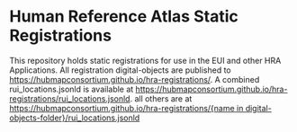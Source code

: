 # Human Reference Atlas Static Registrations

This repository holds static registrations for use in the EUI and other HRA Applications. All registration digital-objects are published to <https://hubmapconsortium.github.io/hra-registrations/>. A combined rui_locations.jsonld is available at <https://hubmapconsortium.github.io/hra-registrations/rui_locations.jsonld>. all others are at <u>https://hubmapconsortium.github.io/hra-registrations/{name in digital-objects-folder}/rui_locations.jsonld</u>

